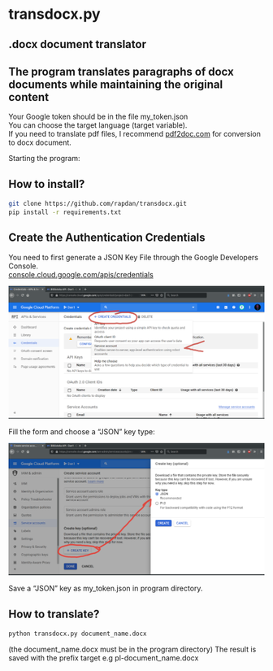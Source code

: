 # transdocx.py
## .docx document translator
## The program translates paragraphs of docx documents while maintaining the original content
Your Google token should be in the file my_token.json  
You can choose the target language (target variable).  
If you need to translate pdf files, I recommend [pdf2doc.com](https://pdf2doc.com) for conversion to docx document.

Starting the program: 
## How to install? ##
```bash
git clone https://github.com/rapdan/transdocx.git
pip install -r requirements.txt
```
## Create the Authentication Credentials ##
You need to first generate a JSON Key File through the Google Developers Console.   
[console.cloud.google.com/apis/credentials](https://console.cloud.google.com/apis/credentials)

![cloud](https://github.com/rapdan/transdocx/blob/master/pic/console_cloud.png)

Fill the form and choose a “JSON” key type:

![create](https://github.com/rapdan/transdocx/blob/master/pic/create_json.png)


Save a “JSON” key as my_token.json in program directory.

## How to translate? ##
```python
python transdocx.py document_name.docx  
```
(the document_name.docx must be in the program directory)
The result is saved with the prefix target e.g pl-document_name.docx
